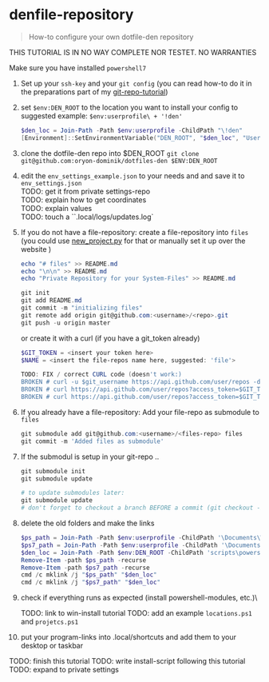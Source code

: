 # denfile-repository

> How-to configure your own dotfile-den repository

THIS TUTORIAL IS IN NO WAY COMPLETE NOR TESTET. NO WARRANTIES

Make sure you have installed `powershell7`

1. Set up your `ssh-key` and your `git config` (you can read how-to do it in the preparations part of my [git-repo-tutorial](how-to_init_a_git_repo.md#markdown-header-preparations))

2. set `$env:DEN_ROOT` to the location you want to install your config to suggested example: `$env:userprofile\ + '!den'`

    ```powershell
    $den_loc = Join-Path -Path $env:userprofile -ChildPath "\!den"
    [Environment]::SetEnvironmentVariable("DEN_ROOT", "$den_loc", "User")
    ```

3. clone the dotfile-den repo into $DEN_ROOT `git clone git@github.com:oryon-dominik/dotfiles-den $ENV:DEN_ROOT`

4. edit the `env_settings_example.json` to your needs and and save it to `env_settings.json`\
    TODO: get it from private settings-repo\
    TODO: explain how to get coordinates\
    TODO: explain values\
    TODO: touch a ``.local/logs/updates.log`

5. If you do not have a file-repository: create a file-repository into `files` (you could use [new_project.py](../scripts/python/new_project.py) for that or manually set it up over the website )

    ```powershell
    echo "# files" >> README.md
    echo "\n\n" >> README.md
    echo "Private Repository for your System-Files" >> README.md

    git init
    git add README.md
    git commit -m "initializing files"
    git remote add origin git@github.com:<username>/<repo>.git
    git push -u origin master
    ```

    or create it with a curl (if you have a git_token already)

    ```powershell
    $GIT_TOKEN = <insert your token here>
    $NAME = <insert the file-repos name here, suggested: 'file'>

    TODO: FIX / correct CURL code (doesn't work:)
    BROKEN # curl -u $git_username https://api.github.com/user/repos -d "{\"name\":\"$repo_name\"}"
    BROKEN # curl https://api.github.com/user/repos?access_token=$GIT_TOKEN -d "{\"name\":\"files\", \"private\": true}"
    BROKEN # curl https://api.github.com/user/repos?access_token=$GIT_TOKEN -d "`{`\"name`\": `\"$NAME`\", `\"private`\": true`}"
    ```

5. If you already have a file-repository: Add your file-repo as submodule to `files`

    ```powershell
    git submodule add git@github.com:<username>/<files-repo> files
    git commit -m 'Added files as submodule'
    ```

6. If the submodul is setup in your git-repo ..

    ```powershell
    git submodule init
    git submodule update

    # to update submodules later:
    git submodule update
    # don't forget to checkout a branch BEFORE a commit (git checkout -b added) inside the submodules or the header will get messed up!
    ```

7. delete the old folders and make the links

    ```powershell
    $ps_path = Join-Path -Path $env:userprofile -ChildPath '\Documents\WindowsPowerShell'
    $ps7_path = Join-Path -Path $env:userprofile -ChildPath '\Documents\PowerShell'
    $den_loc = Join-Path -Path $env:DEN_ROOT -ChildPath 'scripts\powershell'
    Remove-Item -path $ps_path -recurse
    Remove-Item -path $ps7_path -recurse
    cmd /c mklink /j "$ps_path" "$den_loc"
    cmd /c mklink /j "$ps7_path" "$den_loc"
    ```

8. check if everything runs as expected (install powershell-modules, etc.)\

    TODO: link to win-install tutorial
    TODO: add an example `locations.ps1` and `projetcs.ps1`

9. put your program-links into .local/shortcuts and add them to your desktop or taskbar

TODO: finish this tutorial
TODO: write install-script following this tutorial
TODO: expand to private settings